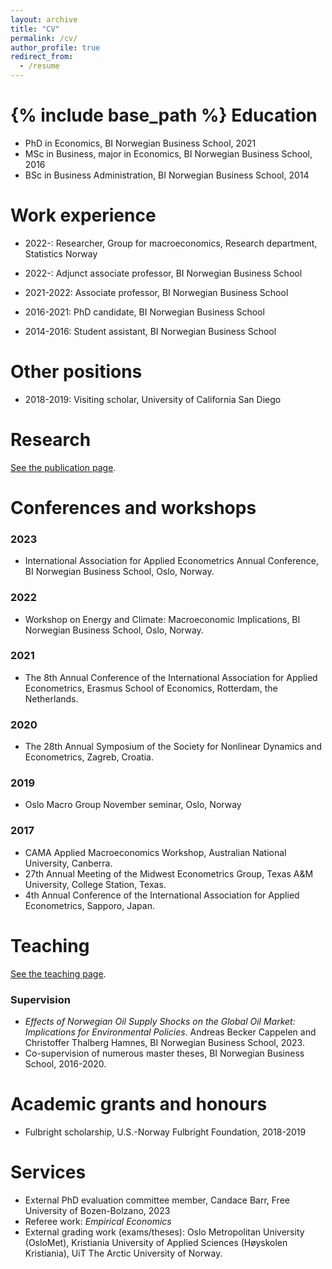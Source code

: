 ```yaml
---
layout: archive
title: "CV"
permalink: /cv/
author_profile: true
redirect_from:
  - /resume
---
```


{% include base_path %}
Education
======

* PhD in Economics, BI Norwegian Business School, 2021
* MSc in Business, major in Economics, BI Norwegian Business School, 2016
* BSc in Business Administration, BI Norwegian Business School, 2014

Work experience
======

* 2022-: Researcher, Group for macroeconomics, Research department, Statistics Norway

* 2022-: Adjunct associate professor, BI Norwegian Business School

* 2021-2022: Associate professor, BI Norwegian Business School

* 2016-2021: PhD candidate, BI Norwegian Business School

* 2014-2016: Student assistant, BI Norwegian Business School

Other positions
======
* 2018-2019: Visiting scholar, University of California San Diego

Research
======
<a href="/publications/">See the publication page</a>.

Conferences and workshops
======
### 2023
* International Association for Applied Econometrics Annual Conference, BI Norwegian Business School, Oslo, Norway.

### 2022
* Workshop on Energy and Climate: Macroeconomic Implications, BI Norwegian Business School, Oslo, Norway.

### 2021
* The 8th Annual Conference of the International Association for Applied Econometrics, Erasmus School of Economics, Rotterdam, the Netherlands.

### 2020
* The 28th Annual Symposium of the Society for Nonlinear Dynamics and Econometrics, Zagreb, Croatia.

### 2019
* Oslo Macro Group November seminar, Oslo, Norway

### 2017
* CAMA Applied Macroeconomics Workshop, Australian National University, Canberra.
* 27th Annual Meeting of the Midwest Econometrics Group, Texas A&M University, College Station, Texas.
* 4th Annual Conference of the International Association for Applied Econometrics, Sapporo, Japan.

Teaching
======
<a href="/teaching/">See the teaching page</a>.
### Supervision
* <i>Effects of Norwegian Oil Supply Shocks on the Global Oil Market: Implications for Environmental Policies</i>. Andreas Becker Cappelen and Christoffer Thalberg Hamnes, BI Norwegian Business School, 2023.
* Co-supervision of numerous master theses, BI Norwegian Business School, 2016-2020.

Academic grants and honours
======
* Fulbright scholarship, U.S.-Norway Fulbright Foundation, 2018-2019

Services
======
* External PhD evaluation committee member, Candace Barr, Free University of Bozen-Bolzano, 2023
* Referee work: <i>Empirical Economics</i>
* External grading work (exams/theses): Oslo Metropolitan University (OsloMet), Kristiania University of Applied Sciences (Høyskolen Kristiania), UiT The Arctic University of Norway.
